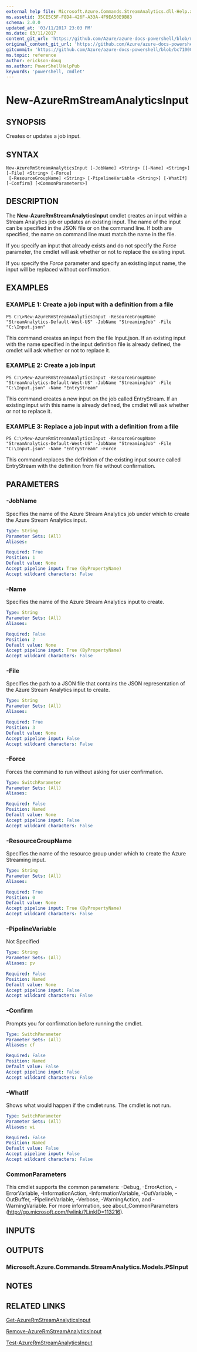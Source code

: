 ```yaml
---
external help file: Microsoft.Azure.Commands.StreamAnalytics.dll-Help.xml
ms.assetid: 35CE5C5F-F8D4-426F-A33A-4F9EA50E9B83
schema: 2.0.0
updated_at: '03/11/2017 23:03 PM'
ms.date: 03/11/2017
content_git_url: 'https://github.com/Azure/azure-docs-powershell/blob/master/azureps-cmdlets-docs/ResourceManager/AzureRM.StreamAnalytics/v2.6.0/New-AzureRmStreamAnalyticsInput.md'
original_content_git_url: 'https://github.com/Azure/azure-docs-powershell/blob/master/azureps-cmdlets-docs/ResourceManager/AzureRM.StreamAnalytics/v2.6.0/New-AzureRmStreamAnalyticsInput.md'
gitcommit: 'https://github.com/Azure/azure-docs-powershell/blob/bc71000aa3c7f754b95442dcc415a7324626a15c'
ms.topic: reference
author: erickson-doug
ms.author: PowerShellHelpPub
keywords: 'powershell, cmdlet'
---
```


# New-AzureRmStreamAnalyticsInput

## SYNOPSIS
Creates or updates a job input.

## SYNTAX

```
New-AzureRmStreamAnalyticsInput [-JobName] <String> [[-Name] <String>] [-File] <String> [-Force]
 [-ResourceGroupName] <String> [-PipelineVariable <String>] [-WhatIf] [-Confirm] [<CommonParameters>]
```

## DESCRIPTION
The **New-AzureRmStreamAnalyticsInput** cmdlet creates an input within a Stream Analytics job or updates an existing input.
The name of the input can be specified in the JSON file or on the command line.
If both are specified, the name on command line must match the name in the file.

If you specify an input that already exists and do not specify the *Force* parameter, the cmdlet will ask whether or not to replace the existing input.

If you specify the *Force* parameter and specify an existing input name, the input will be replaced without confirmation.

## EXAMPLES

### EXAMPLE 1: Create a job input with a definition from a file
```
PS C:\>New-AzureRmStreamAnalyticsInput -ResourceGroupName "StreamAnalytics-Default-West-US" -JobName "StreamingJob" -File "C:\Input.json"
```

This command creates an input from the file Input.json.
If an existing input with the name specified in the input definition file is already defined, the cmdlet will ask whether or not to replace it.

### EXAMPLE 2: Create a job input
```
PS C:\>New-AzureRmStreamAnalyticsInput -ResourceGroupName "StreamAnalytics-Default-West-US" -JobName "StreamingJob" -File "C:\Input.json" -Name "EntryStream"
```

This command creates a new input on the job called EntryStream.
If an existing input with this name is already defined, the cmdlet will ask whether or not to replace it.

### EXAMPLE 3: Replace a job input with a definition from a file
```
PS C:\>New-AzureRmStreamAnalyticsInput -ResourceGroupName "StreamAnalytics-Default-West-US" -JobName "StreamingJob" -File "C:\Input.json" -Name "EntryStream" -Force
```

This command replaces the definition of the existing input source called EntryStream with the definition from file without confirmation.

## PARAMETERS

### -JobName
Specifies the name of the Azure Stream Analytics job under which to create the Azure Stream Analytics input.

```yaml
Type: String
Parameter Sets: (All)
Aliases: 

Required: True
Position: 1
Default value: None
Accept pipeline input: True (ByPropertyName)
Accept wildcard characters: False
```

### -Name
Specifies the name of the Azure Stream Analytics input to create.

```yaml
Type: String
Parameter Sets: (All)
Aliases: 

Required: False
Position: 2
Default value: None
Accept pipeline input: True (ByPropertyName)
Accept wildcard characters: False
```

### -File
Specifies the path to a JSON file that contains the JSON representation of the Azure Stream Analytics input to create.

```yaml
Type: String
Parameter Sets: (All)
Aliases: 

Required: True
Position: 3
Default value: None
Accept pipeline input: False
Accept wildcard characters: False
```

### -Force
Forces the command to run without asking for user confirmation.

```yaml
Type: SwitchParameter
Parameter Sets: (All)
Aliases: 

Required: False
Position: Named
Default value: None
Accept pipeline input: False
Accept wildcard characters: False
```

### -ResourceGroupName
Specifies the name of the resource group under which to create the Azure Streaming input.

```yaml
Type: String
Parameter Sets: (All)
Aliases: 

Required: True
Position: 0
Default value: None
Accept pipeline input: True (ByPropertyName)
Accept wildcard characters: False
```

### -PipelineVariable
Not Specified

```yaml
Type: String
Parameter Sets: (All)
Aliases: pv

Required: False
Position: Named
Default value: None
Accept pipeline input: False
Accept wildcard characters: False
```

### -Confirm
Prompts you for confirmation before running the cmdlet.

```yaml
Type: SwitchParameter
Parameter Sets: (All)
Aliases: cf

Required: False
Position: Named
Default value: False
Accept pipeline input: False
Accept wildcard characters: False
```

### -WhatIf
Shows what would happen if the cmdlet runs.
The cmdlet is not run.

```yaml
Type: SwitchParameter
Parameter Sets: (All)
Aliases: wi

Required: False
Position: Named
Default value: False
Accept pipeline input: False
Accept wildcard characters: False
```

### CommonParameters
This cmdlet supports the common parameters: -Debug, -ErrorAction, -ErrorVariable, -InformationAction, -InformationVariable, -OutVariable, -OutBuffer, -PipelineVariable, -Verbose, -WarningAction, and -WarningVariable. For more information, see about_CommonParameters (http://go.microsoft.com/fwlink/?LinkID=113216).

## INPUTS

## OUTPUTS

### Microsoft.Azure.Commands.StreamAnalytics.Models.PSInput

## NOTES

## RELATED LINKS

[Get-AzureRmStreamAnalyticsInput](./Get-AzureRmStreamAnalyticsInput.md)

[Remove-AzureRmStreamAnalyticsInput](./Remove-AzureRmStreamAnalyticsInput.md)

[Test-AzureRmStreamAnalyticsInput](./Test-AzureRmStreamAnalyticsInput.md)


